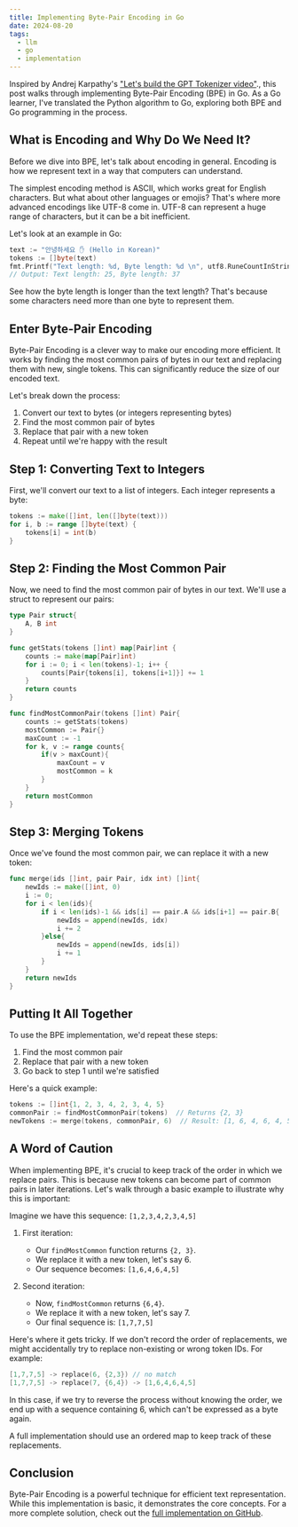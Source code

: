 ```yaml
---
title: Implementing Byte-Pair Encoding in Go
date: 2024-08-20
tags:
  - llm
  - go
  - implementation
---
```


Inspired by Andrej Karpathy's ["Let's build the GPT Tokenizer video"](https://www.youtube.com/watch?v=zduSFxRajkE)., this post walks through implementing Byte-Pair Encoding (BPE) in Go. As a Go learner, I've translated the Python algorithm to Go, exploring both BPE and Go programming in the process.

## What is Encoding and Why Do We Need It?

Before we dive into BPE, let's talk about encoding in general. Encoding is how we represent text in a way that computers can understand. 

The simplest encoding method is ASCII, which works great for English characters. But what about other languages or emojis? That's where more advanced encodings like UTF-8 come in. UTF-8 can represent a huge range of characters, but it can be a bit inefficient.

Let's look at an example in Go:

```go
text := "안녕하세요 ✋ (Hello in Korean)"
tokens := []byte(text)
fmt.Printf("Text length: %d, Byte length: %d \n", utf8.RuneCountInString(text), len(tokens))
// Output: Text length: 25, Byte length: 37 
```

See how the byte length is longer than the text length? That's because some characters need more than one byte to represent them.

## Enter Byte-Pair Encoding

Byte-Pair Encoding is a clever way to make our encoding more efficient. It works by finding the most common pairs of bytes in our text and replacing them with new, single tokens. This can significantly reduce the size of our encoded text.

Let's break down the process:

1. Convert our text to bytes (or integers representing bytes)
2. Find the most common pair of bytes
3. Replace that pair with a new token
4. Repeat until we're happy with the result

## Step 1: Converting Text to Integers

First, we'll convert our text to a list of integers. Each integer represents a byte:

```go
tokens := make([]int, len([]byte(text)))
for i, b := range []byte(text) {
    tokens[i] = int(b)
}
```

## Step 2: Finding the Most Common Pair

Now, we need to find the most common pair of bytes in our text. We'll use a struct to represent our pairs:

```go
type Pair struct{
    A, B int
}

func getStats(tokens []int) map[Pair]int {
    counts := make(map[Pair]int)
    for i := 0; i < len(tokens)-1; i++ {
        counts[Pair{tokens[i], tokens[i+1]}] += 1
    }
    return counts
}

func findMostCommonPair(tokens []int) Pair{
    counts := getStats(tokens)
    mostCommon := Pair{}
    maxCount := -1
    for k, v := range counts{
        if(v > maxCount){
            maxCount = v
            mostCommon = k
        }
    }
    return mostCommon
}
```

## Step 3: Merging Tokens

Once we've found the most common pair, we can replace it with a new token:

```go
func merge(ids []int, pair Pair, idx int) []int{
    newIds := make([]int, 0)
    i := 0;
    for i < len(ids){
        if i < len(ids)-1 && ids[i] == pair.A && ids[i+1] == pair.B{
            newIds = append(newIds, idx)
            i += 2
        }else{
            newIds = append(newIds, ids[i])
            i += 1    
        }
    }
    return newIds
}
```

## Putting It All Together

To use the BPE implementation, we'd repeat these steps:
1. Find the most common pair
2. Replace that pair with a new token
3. Go back to step 1 until we're satisfied

Here's a quick example:

```go
tokens := []int{1, 2, 3, 4, 2, 3, 4, 5}
commonPair := findMostCommonPair(tokens)  // Returns {2, 3}
newTokens := merge(tokens, commonPair, 6)  // Result: [1, 6, 4, 6, 4, 5]
```

## A Word of Caution

When implementing BPE, it's crucial to keep track of the order in which we replace pairs. This is because new tokens can become part of common pairs in later iterations. Let's walk through a basic example to illustrate why this is important:

Imagine we have this sequence: `[1,2,3,4,2,3,4,5]`

1. First iteration:
   - Our `findMostCommon` function returns `{2, 3}`.
   - We replace it with a new token, let's say 6.
   - Our sequence becomes: `[1,6,4,6,4,5]`

2. Second iteration:
   - Now, `findMostCommon` returns `{6,4}`.
   - We replace it with a new token, let's say 7.
   - Our final sequence is: `[1,7,7,5]`

Here's where it gets tricky. If we don't record the order of replacements, we might accidentally try to replace non-existing or wrong token IDs. For example:

```go
[1,7,7,5] -> replace(6, {2,3}) // no match
[1,7,7,5] -> replace(7, {6,4}) -> [1,6,4,6,4,5]
```

In this case, if we try to reverse the process without knowing the order, we end up with a sequence containing 6, which can't be expressed as a byte again.

A full implementation should use an ordered map to keep track of these replacements.

## Conclusion

Byte-Pair Encoding is a powerful technique for efficient text representation. While this implementation is basic, it demonstrates the core concepts. For a more complete solution, check out the [full implementation on GitHub](https://github.com/gladuz/gobpe).